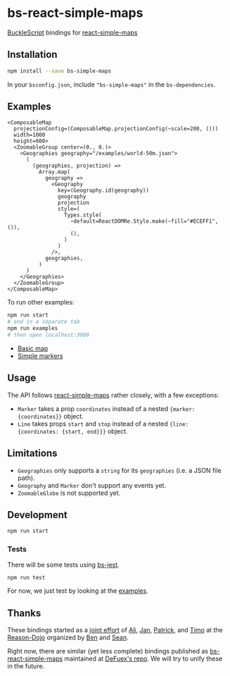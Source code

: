 # bs-react-simple-maps

[BuckleScript](https://github.com/bucklescript/bucklescript) bindings for [react-simple-maps](https://github.com/zcreativelabs/react-simple-maps)

## Installation

```sh
npm install --save bs-simple-maps
```

In your `bsconfig.json`, include `"bs-simple-maps"` in the `bs-dependencies`.

## Examples

```reason
<ComposableMap
  projectionConfig=(ComposableMap.projectionConfig(~scale=200, ()))
  width=1000
  height=600>
  <ZoomableGroup center=(0., 0.)>
    <Geographies geography="/examples/world-50m.json">
      (
        (geographies, projection) =>
          Array.map(
            geography =>
              <Geography
                key=(Geography.id(geography))
                geography
                projection
                style=(
                  Types.style(
                    ~default=ReactDOMRe.Style.make(~fill="#ECEFF1", ()),
                    (),
                  )
                )
              />,
            geographies,
          )
      )
    </Geographies>
  </ZoomableGroup>
</ComposableMap>
```

To run other examples:

```sh
npm run start
# and in a separate tab
npm run examples
# then open localhost:3000
```

* [Basic map](./examples/basic-map/basic_map.re)
* [Simple markers](./examples/simple-markers/simple_markers.re)

## Usage

The API follows [react-simple-maps](https://github.com/zcreativelabs/react-simple-maps) rather closely, with a few exceptions:

* `Marker` takes a prop `coordinates` instead of a nested `{marker: {coordinates}}` object.
* `Line` takes props `start` and `stop` instead of a nested `{line: {coordinates: {start, end}}}` object.

## Limitations

* `Geographies` only supports a `string` for its `geographies` (i.e. a JSON file path).
* `Geography` and `Marker` don't support any events yet.
* `ZoomableGlobe` is not supported yet.

## Development

```sh
npm run start
```

### Tests

There will be some tests using [bs-jest](https://github.com/BuckleTypes/bs-jest).

```sh
npm run test
```

For now, we just test by looking at the [examples](./examples).

## Thanks

These bindings started as a [joint effort](https://github.com/poeschko/dojo-europe) of [Ali](https://twitter.com/sharifsbeat), [Jan](https://twitter.com/poeschko), [Patrick](https://twitter.com/ryyppy), and [Timo](https://twitter.com/defuex) at the [Reason-Dojo](https://twitter.com/search?src=typd&q=%23ReasonDojo) organized by [Ben](https://twitter.com/bsansouci) and [Sean](https://twitter.com/sgrove).

Right now, there are similar (yet less complete) bindings published as [bs-react-simple-maps](https://www.npmjs.com/package/bs-react-simple-maps) maintained at [DeFuex's repo](https://github.com/defuex/bs-react-simple-maps). We will try to unify these in the future.

